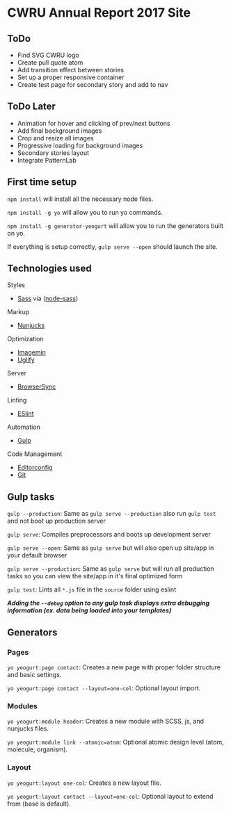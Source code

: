 # CWRU Annual Report 2017 Site

## ToDo
- Find SVG CWRU logo
- Create pull quote atom
- Add transition effect between stories
- Set up a proper responsive container
- Create test page for secondary story and add to nav

## ToDo Later
- Animation for hover and clicking of prev/next buttons
- Add final background images
- Crop and resize all images
- Progressive loading for background images
- Secondary stories layout
- Integrate PatternLab

## First time setup

`npm install` will install all the necessary node files.

`npm install -g yo` will allow you to run yo commands.

`npm install -g generator-yeogurt` will allow you to run the generators built on yo.

If everything is setup correctly, `gulp serve --open` should launch the site.

## Technologies used

Styles
- [Sass](http://sass-lang.com/) via ([node-sass](https://github.com/sass/node-sass))

Markup
- [Nunjucks](https://mozilla.github.io/nunjucks/)

Optimization
- [Imagemin](https://github.com/imagemin/imagemin)
- [Uglify](https://github.com/mishoo/UglifyJS)

Server
- [BrowserSync](http://www.browsersync.io/)

Linting
- [ESlint](http://eslint.org/)

Automation
- [Gulp](http://gulpjs.com)

Code Management
- [Editorconfig](http://editorconfig.org/)
- [Git](https://git-scm.com/)


## Gulp tasks

`gulp --production`: Same as `gulp serve --production` also run `gulp test` and  not boot up production server

`gulp serve`: Compiles preprocessors and boots up development server

`gulp serve --open`: Same as `gulp serve` but will also open up site/app in your default browser

`gulp serve --production`: Same as `gulp serve` but will run all production tasks so you can view the site/app in it's final optimized form

`gulp test`: Lints all `*.js` file in the `source` folder using eslint

***Adding the `--debug` option to any gulp task displays extra debugging information (ex. data being loaded into your templates)***

## Generators

### Pages

`yo yeogurt:page contact`: Creates a new page with proper folder structure and basic settings.

`yo yeogurt:page contact --layout=one-col`: Optional layout import.

### Modules

`yo yeogurt:module header`: Creates a new module with SCSS, js, and nunjucks files.

`yo yeogurt:module link --atomic=atom`: Optional atomic design level (atom, molecule, organism).

### Layout

`yo yeogurt:layout one-col`: Creates a new layout file.

`yo yeogurt:layout contact --layout=one-col`: Optional layout to extend from (base is default).
